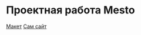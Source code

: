 # Проектная работа Mesto

[Макет](https://www.figma.com/file/bjyvbKKJN2naO0ucURl2Z0/JavaScript.-Sprint-5?type=design&mode=design)
[Сам сайт](https://ilkaxd.github.io/mesto-project-ff/)